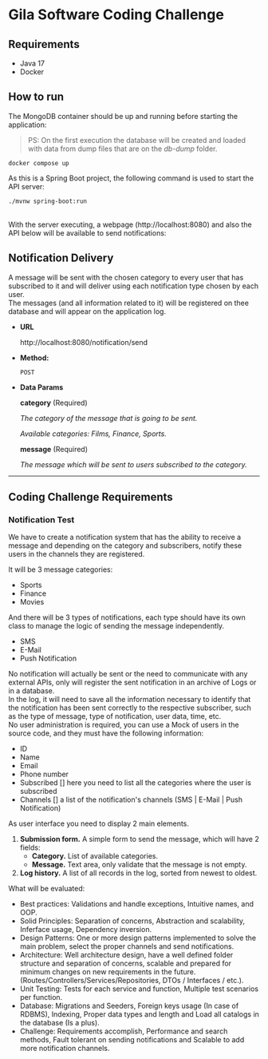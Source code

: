 # Gila Software Coding Challenge

## Requirements

* Java 17
* Docker

## How to run

The MongoDB container should be up and running before starting the application:
> PS: On the first execution the database will be created and loaded with data from dump files that are on the _db-dump_ folder.
```shell
docker compose up
```

As this is a Spring Boot project, the following command is used to start the API server:

```shell
./mvnw spring-boot:run
```
\
 With the server executing, a webpage (http://localhost:8080) and also the API below will be available to send notifications:

**Notification Delivery**
----
A message will be sent with the chosen category to every user that has subscribed to it and will deliver using each 
notification type chosen by each user.<br>
The messages (and all information related to it) will be registered on thee database and will appear on the application log.

* **URL**

  http://localhost:8080/notification/send

* **Method:**

  `POST`

* **Data Params**

  **category** (Required)

  _The category of the message that is going to be sent._

  _Available categories: Films, Finance, Sports._

  **message** (Required)

  _The message which will be sent to users subscribed to the category._

---

## Coding Challenge Requirements

### Notification Test

We have to create a notification system that has the ability to receive a message and depending on
the category and subscribers, notify these users in the channels they are registered.

It will be 3 message categories:
* Sports
* Finance
* Movies

And there will be 3 types of notifications, each type should have its own class to manage the logic of
sending the message independently.
* SMS
* E-Mail
* Push Notification

No notification will actually be sent or the need to communicate with any external APIs, only will
register the sent notification in an archive of Logs or in a database.\
In the log, it will need to save all the information necessary to identify that the notification has been
sent correctly to the respective subscriber, such as the type of message, type of notification, user
data, time, etc.\
No user administration is required, you can use a Mock of users in the source code, and they must have
the following information:
* ID
* Name
* Email
* Phone number
* Subscribed [] here you need to list all the categories where the user is subscribed
* Channels [] a list of the notification's channels (SMS | E-Mail | Push Notification)

As user interface you need to display 2 main elements.
1. **Submission form.** A simple form to send the message, which will have 2 fields:
   * **Category.** List of available categories.
   * **Message.** Text area, only validate that the message is not empty.
2. **Log history.** A list of all records in the log, sorted from newest to oldest.

What will be evaluated:
* Best practices: Validations and handle exceptions, Intuitive names, and OOP.
* Solid Principles: Separation of concerns, Abstraction and scalability, Inferface usage, Dependency
inversion.
* Design Patterns: One or more design patterns implemented to solve the main problem, select the proper
channels and send notifications.
* Architecture: Well architecture design, have a well defined folder structure and separation of concerns,
scalable and prepared for minimum changes on new requirements in the future.
(Routes/Controllers/Services/Repositories, DTOs / Interfaces / etc.).
* Unit Testing: Tests for each service and function, Multiple test scenarios per function.
* Database: Migrations and Seeders, Foreign keys usage (In case of RDBMS), Indexing, Proper data types
and length and Load all catalogs in the database (Is a plus).
* Challenge: Requirements accomplish, Performance and search methods, Fault tolerant on sending
  notifications and Scalable to add more notification channels.